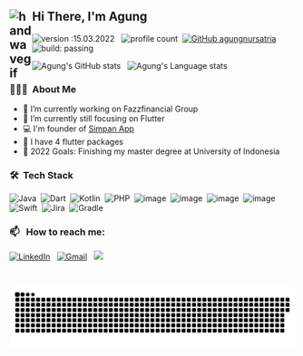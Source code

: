 ## <img alt="handwavegif" src="https://user-images.githubusercontent.com/39513876/112366216-8cfe7400-8cfe-11eb-8116-7d3dbae20e97.gif" width='40' align="left"/> Hi There, I'm Agung
![version :15.03.2022](https://img.shields.io/badge/version-15.03.2022-informational) &nbsp;
![profile count](https://komarev.com/ghpvc/?username=agungnursatria&color=red)&nbsp;
[![GitHub agungnursatria](https://img.shields.io/github/followers/agungnursatria?label=follow&style=social)](https://github.com/AbhishekSinghDhadwal)&nbsp;
![build: passing](https://img.shields.io/badge/build-passing-success)

![Agung's GitHub stats](https://github-readme-stats.vercel.app/api?username=agungnursatria&theme=dark&show_icons=true&hide_border=true)&nbsp;&nbsp;
![Agung's Language stats](https://github-readme-stats-eight-theta.vercel.app/api/top-langs/?username=agungnursatria&layout=compact&langs_count=8&hide_border=true&theme=dark)
<br />

### 👨🏻‍💻 &nbsp;About Me
- 🔭 I’m currently working on Fazzfinancial Group
- 🌱 I’m currently still focusing on Flutter
- 💻 I'm founder of [Simpan App](https://play.google.com/store/apps/details?id=com.banyuw.simpan)
- 🤔 I have 4 flutter packages
- 🥅 2022 Goals: Finishing my master degree at University of Indonesia

### 🛠 &nbsp;Tech Stack
![Java](https://img.shields.io/badge/java-%23E34F26.svg?style=for-the-badge&logo=java&logoColor=white)&nbsp;
![Dart](https://img.shields.io/badge/dart-%230175C2.svg?style=for-the-badge&logo=dart&logoColor=white)&nbsp;
![Kotlin](https://img.shields.io/badge/kotlin-%230095D5.svg?style=for-the-badge&logo=kotlin&logoColor=white)&nbsp;
![PHP](https://img.shields.io/badge/php-%23777BB4.svg?style=for-the-badge&logo=php&logoColor=white)&nbsp;
![image](https://img.shields.io/badge/MongoDB-4EA94B?style=for-the-badge&logo=mongodb&logoColor=white)&nbsp;
![image](https://img.shields.io/badge/SQLite-07405E?style=for-the-badge&logo=sqlite&logoColor=white)&nbsp;
![image](https://img.shields.io/badge/Realm-39477F?style=for-the-badge&logo=realm&logoColor=white)&nbsp;
![image](https://img.shields.io/badge/Figma-F24E1E?style=for-the-badge&logo=figma&logoColor=white)&nbsp;
![Swift](https://img.shields.io/badge/swift-F54A2A?style=for-the-badge&logo=swift&logoColor=white)&nbsp;
![Jira](https://img.shields.io/badge/jira-%230A0FFF.svg?style=for-the-badge&logo=jira&logoColor=white)&nbsp;
![Gradle](https://img.shields.io/badge/Gradle-02303A.svg?style=for-the-badge&logo=Gradle&logoColor=white)&nbsp;

### 📫 &nbsp; How to reach me:
<a href="https://www.linkedin.com/in/agung-nb/"><img alt="LinkedIn" src="https://img.shields.io/badge/linkedin%20-%230077B5.svg?&style=flat&logo=linkedin&logoColor=white"/></a> &nbsp;
<a href="mailto:agungnursatria@gmail.com"><img alt="Gmail" src="https://img.shields.io/badge/Gmail-D14836?style=flat&logo=gmail&logoColor=white" /></a> &nbsp;
<a href="https://instagram.com/agungnursatria"><img src="https://img.shields.io/badge/-@agungnursatria_-E4405F?style=flat&logo=Instagram&logoColor=white"/></a> &nbsp;

<br>

![snake svg](https://github.com/agungnursatria/agungnursatria/blob/main/img/github-contribution-grid-snake.svg)

<!--
**agungnursatria/agungnursatria** is a ✨ _special_ ✨ repository because its `README.md` (this file) appears on your GitHub profile.

Here are some ideas to get you started:

- 🔭 I’m currently working on ...
- 🌱 I’m currently learning ...
- 👯 I’m looking to collaborate on ...
- 🤔 I’m looking for help with ...
- 💬 Ask me about ...
- 📫 How to reach me: ...
- 😄 Pronouns: ...
- ⚡ Fun fact: ...
-->
